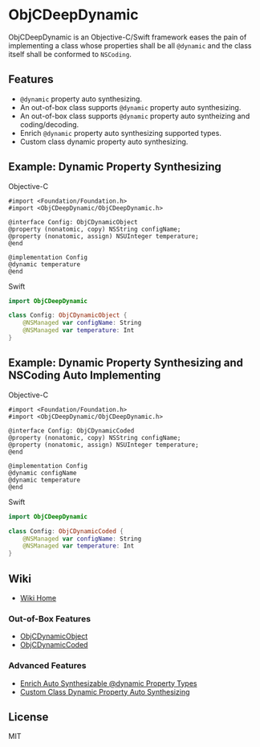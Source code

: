 # ObjCDeepDynamic

ObjCDeepDynamic is an Objective-C/Swift framework eases the pain of
implementing a class whose properties shall be all `@dynamic` and
the class itself shall be conformed to `NSCoding`.

## Features

- `@dynamic` property auto synthesizing.
- An out-of-box class supports `@dynamic` property auto synthesizing.
- An out-of-box class supports `@dynamic` property auto syntheizing and
  coding/decoding.
- Enrich `@dynamic` property auto synthesizing supported types.
- Custom class dynamic property auto synthesizing.

## Example: Dynamic Property Synthesizing

Objective-C

```objc
#import <Foundation/Foundation.h>
#import <ObjCDeepDynamic/ObjCDeepDynamic.h>

@interface Config: ObjCDynamicObject
@property (nonatomic, copy) NSString configName;
@property (nonatomic, assign) NSUInteger temperature;
@end

@implementation Config
@dynamic temperature
@end
```

Swift

```swift
import ObjCDeepDynamic

class Config: ObjCDynamicObject {
    @NSManaged var configName: String
    @NSManaged var temperature: Int
}
```

## Example: Dynamic Property Synthesizing and NSCoding Auto Implementing

Objective-C

```objc
#import <Foundation/Foundation.h>
#import <ObjCDeepDynamic/ObjCDeepDynamic.h>

@interface Config: ObjCDynamicCoded
@property (nonatomic, copy) NSString configName;
@property (nonatomic, assign) NSUInteger temperature;
@end

@implementation Config
@dynamic configName
@dynamic temperature
@end
```

Swift

```swift
import ObjCDeepDynamic

class Config: ObjCDynamicCoded {
    @NSManaged var configName: String
    @NSManaged var temperature: Int
}
```

## Wiki

- [Wiki Home](https://github.com/WeZZard/ObjCDeepDynamic/wiki)

### Out-of-Box Features

- [ObjCDynamicObject](https://github.com/WeZZard/ObjCDeepDynamic/wiki/ObjCDynamicObject)
- [ObjCDynamicCoded](https://github.com/WeZZard/ObjCDeepDynamic/wiki/ObjCDynamicCoded)

### Advanced Features

- [Enrich Auto Synthesizable @dynamic Property Types](https://github.com/WeZZard/ObjCDeepDynamic/wiki/Enrich-Auto-Synthesizable-%40dynamic-Property-Types)
- [Custom Class Dynamic Property Auto Synthesizing](https://github.com/WeZZard/ObjCDeepDynamic/wiki/Custom-Class-Dynamic-Property-Auto-Synthesizing)

## License
MIT